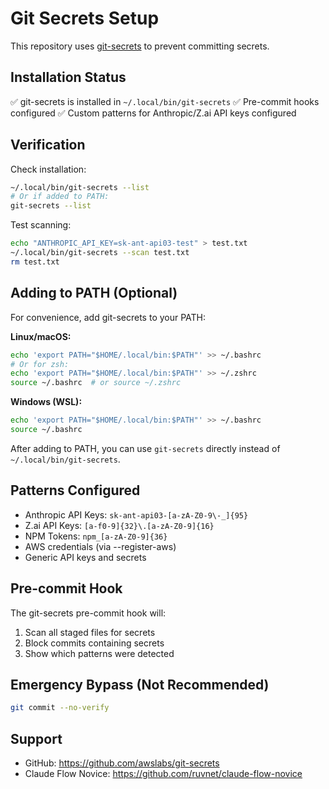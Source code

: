 # Git Secrets Setup

This repository uses [git-secrets](https://github.com/awslabs/git-secrets) to prevent committing secrets.

## Installation Status

✅ git-secrets is installed in `~/.local/bin/git-secrets`
✅ Pre-commit hooks configured
✅ Custom patterns for Anthropic/Z.ai API keys configured

## Verification

Check installation:
```bash
~/.local/bin/git-secrets --list
# Or if added to PATH:
git-secrets --list
```

Test scanning:
```bash
echo "ANTHROPIC_API_KEY=sk-ant-api03-test" > test.txt
~/.local/bin/git-secrets --scan test.txt
rm test.txt
```

## Adding to PATH (Optional)

For convenience, add git-secrets to your PATH:

**Linux/macOS:**
```bash
echo 'export PATH="$HOME/.local/bin:$PATH"' >> ~/.bashrc
# Or for zsh:
echo 'export PATH="$HOME/.local/bin:$PATH"' >> ~/.zshrc
source ~/.bashrc  # or source ~/.zshrc
```

**Windows (WSL):**
```bash
echo 'export PATH="$HOME/.local/bin:$PATH"' >> ~/.bashrc
source ~/.bashrc
```

After adding to PATH, you can use `git-secrets` directly instead of `~/.local/bin/git-secrets`.

## Patterns Configured

- Anthropic API Keys: `sk-ant-api03-[a-zA-Z0-9\-_]{95}`
- Z.ai API Keys: `[a-f0-9]{32}\.[a-zA-Z0-9]{16}`
- NPM Tokens: `npm_[a-zA-Z0-9]{36}`
- AWS credentials (via --register-aws)
- Generic API keys and secrets

## Pre-commit Hook

The git-secrets pre-commit hook will:
1. Scan all staged files for secrets
2. Block commits containing secrets
3. Show which patterns were detected

## Emergency Bypass (Not Recommended)

```bash
git commit --no-verify
```

## Support

- GitHub: https://github.com/awslabs/git-secrets
- Claude Flow Novice: https://github.com/ruvnet/claude-flow-novice
